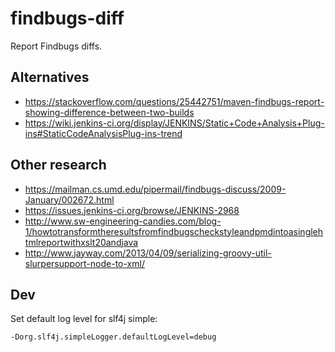 # findbugs-diff

Report Findbugs diffs.


## Alternatives

* https://stackoverflow.com/questions/25442751/maven-findbugs-report-showing-difference-between-two-builds
* https://wiki.jenkins-ci.org/display/JENKINS/Static+Code+Analysis+Plug-ins#StaticCodeAnalysisPlug-ins-trend

## Other research
* https://mailman.cs.umd.edu/pipermail/findbugs-discuss/2009-January/002672.html
* https://issues.jenkins-ci.org/browse/JENKINS-2968
* http://www.sw-engineering-candies.com/blog-1/howtotransformtheresultsfromfindbugscheckstyleandpmdintoasinglehtmlreportwithxslt20andjava
* http://www.jayway.com/2013/04/09/serializing-groovy-util-slurpersupport-node-to-xml/

## Dev

Set default log level for slf4j simple:
```
-Dorg.slf4j.simpleLogger.defaultLogLevel=debug
```
